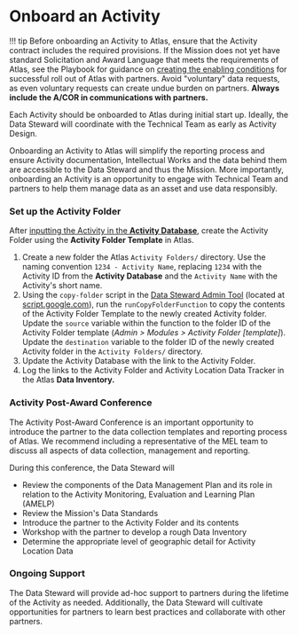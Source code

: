 # Onboard an Activity

!!! tip
    Before onboarding an Activity to Atlas, ensure that the Activity contract includes the required provisions. If the Mission does not yet have standard Solicitation and Award Language that meets the requirements of Atlas, see the Playbook for guidance on [creating the enabling conditions](../knowledge/playbook/enabling-conditions.md) for successful roll out of Atlas with partners. Avoid "voluntary" data requests, as even voluntary requests can create undue burden on partners.  **Always include the A/COR in communications with partners.**

Each Activity should be onboarded to Atlas during initial start up. Ideally, the Data Steward will coordinate with the Technical Team as early as Activity Design.

Onboarding an Activity to Atlas will simplify the reporting process and ensure Activity documentation, Intellectual Works and the data behind them are accessible to the Data Steward and thus the Mission. More importantly, onboarding an Activity is an opportunity to engage with Technical Team and partners to help them manage data as an asset and use data responsibly.

### Set up the Activity Folder

After [inputting the Activity in the **Activity Database**](update-activitydb.md), create the Activity Folder using the **Activity Folder Template** in Atlas.

1. Create a new folder the Atlas `Activity Folders/` directory. Use the naming convention `1234 - Activity Name`, replacing `1234` with the Activity ID from the **Activity Database** and the `Activity Name` with the Activity's short name.
2. Using the `copy-folder` script in the [Data Steward Admin Tool](../components/data-steward-admin.md) (located at [script.google.com](https://script.google.com/home)), run the `runCopyFolderFunction` to copy the contents of the Activity Folder Template to the newly created Activity folder. Update the `source` variable within the function to the folder ID of the Activity Folder template (*Admin > Modules > Activity Folder [template]*). Update the `destination` variable to the folder ID of the newly created Activity folder in the `Activity Folders/` directory.
3. Update the Activity Database with the link to the Activity Folder.
4. Log the links to the Activity Folder and Activity Location Data Tracker in the Atlas **Data Inventory.**

### Activity Post-Award Conference

The Activity Post-Award Conference is an important opportunity to introduce the partner to the data collection templates and reporting process of Atlas. We recommend including a representative of the MEL team to discuss all aspects of data collection, management and reporting. 

During this conference, the Data Steward will

* Review the components of the Data Management Plan and its role in relation to the Activity Monitoring, Evaluation and Learning Plan (AMELP)
* Review the Mission's Data Standards
* Introduce the partner to the Activity Folder and its contents
* Workshop with the partner to develop a rough Data Inventory
* Determine the appropriate level of geographic detail for Activity Location Data

### Ongoing Support

The Data Steward will provide ad-hoc support to partners during the lifetime of the Activity as needed. Additionally, the Data Steward will cultivate opportunities for partners to learn best practices and collaborate with other partners.
